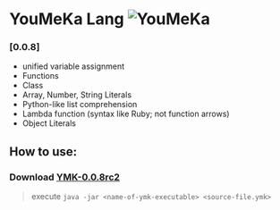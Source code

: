 # YouMeKa Lang ![YouMeKa](https://github.com/user-attachments/assets/f765c562-3443-4ee5-8142-d6e6bd38ede4)

### [0.0.8]
* unified variable assignment
* Functions
* Class
* Array, Number, String Literals
* Python-like list comprehension
* Lambda function (syntax like Ruby; not function arrows)
* Object Literals

## How to use:
### Download [YMK-0.0.8rc2](https://github.com/mczvc-biomew/YouMeKaLang/releases/download/0.0.8/YMK-0.0.8rc2.jar)

> execute
> ``java -jar <name-of-ymk-executable> <source-file.ymk>``
